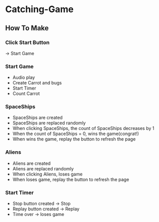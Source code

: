 # Catching-Game

## How To Make

### Click Start Button

 → Start Game

### Start Game

- Audio play
- Create Carrot and bugs
- Start Timer
- Count Carrot

### SpaceShips

- SpaceShips are created
- SpaceShips are replaced randomly
- When clicking SpaceShips, the count of SpaceShips decreases by 1
- When the count of SpaceShips = 0, wins the game(congrat!)
- When wins the game, replay the button to refresh the page 

### Aliens

- Aliens are created
- Aliens are replaced randomly
- When clicking Aliens, loses game
- When loses game, replay the button to refresh the page 

### Start Timer

- Stop button created → Stop
- Replay button created → Replay
- Time over → loses game
